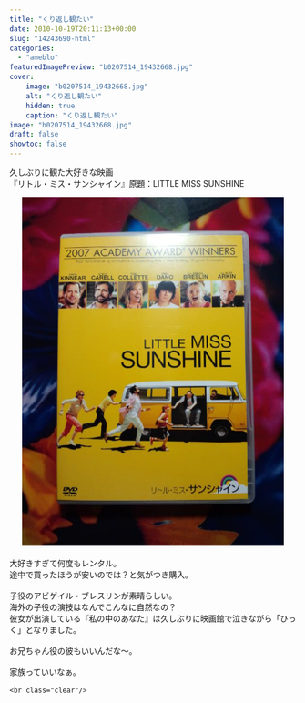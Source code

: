 ```yaml
---
title: "くり返し観たい"
date: 2010-10-19T20:11:13+00:00
slug: "14243690-html"
categories:
  - "ameblo"
featuredImagePreview: "b0207514_19432668.jpg"
cover:
    image: "b0207514_19432668.jpg"
    alt: "くり返し観たい"
    hidden: true
    caption: "くり返し観たい"
image: "b0207514_19432668.jpg"
draft: false
showtoc: false
---
```

久しぶりに観た大好きな映画<br/>
『リトル・ミス・サンシャイン』原題：LITTLE MISS SUNSHINE<br/>
<center><a href="b0207514_19432668.jpg" rel="nofollow"><img src="b0207514_19432668.jpg" alt="くり返し観たい_b0207514_19432668.jpg" class="IMAGE_MID" height="613" width="460"/></a></center><br/>
大好きすぎて何度もレンタル。<br/>
途中で買ったほうが安いのでは？と気がつき購入。<br/>
<br/>
子役のアビゲイル・ブレスリンが素晴らしい。<br/>
海外の子役の演技はなんでこんなに自然なの？<br/>
彼女が出演している『私の中のあなた』は久しぶりに映画館で泣きながら「ひっく」となりました。<br/>
<br/>
お兄ちゃん役の彼もいいんだな～。<br/>
<br/>
家族っていいなぁ。

    <br class="clear"/>